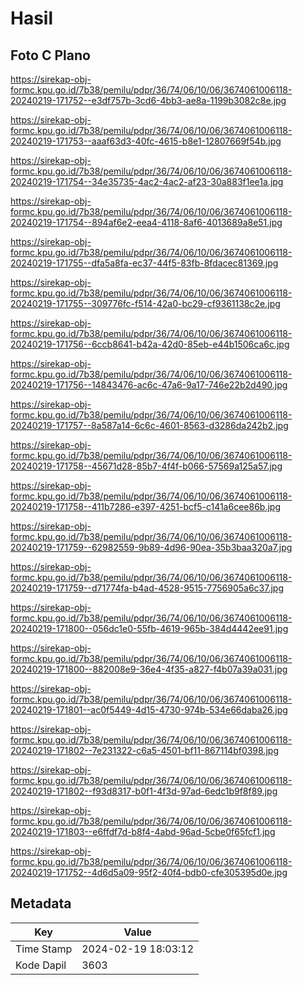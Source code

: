 # Hasil

## Foto C Plano

https://sirekap-obj-formc.kpu.go.id/7b38/pemilu/pdpr/36/74/06/10/06/3674061006118-20240219-171752--e3df757b-3cd6-4bb3-ae8a-1199b3082c8e.jpg

https://sirekap-obj-formc.kpu.go.id/7b38/pemilu/pdpr/36/74/06/10/06/3674061006118-20240219-171753--aaaf63d3-40fc-4615-b8e1-12807669f54b.jpg

https://sirekap-obj-formc.kpu.go.id/7b38/pemilu/pdpr/36/74/06/10/06/3674061006118-20240219-171754--34e35735-4ac2-4ac2-af23-30a883f1ee1a.jpg

https://sirekap-obj-formc.kpu.go.id/7b38/pemilu/pdpr/36/74/06/10/06/3674061006118-20240219-171754--894af6e2-eea4-4118-8af6-4013689a8e51.jpg

https://sirekap-obj-formc.kpu.go.id/7b38/pemilu/pdpr/36/74/06/10/06/3674061006118-20240219-171755--dfa5a8fa-ec37-44f5-83fb-8fdacec81369.jpg

https://sirekap-obj-formc.kpu.go.id/7b38/pemilu/pdpr/36/74/06/10/06/3674061006118-20240219-171755--309776fc-f514-42a0-bc29-cf9361138c2e.jpg

https://sirekap-obj-formc.kpu.go.id/7b38/pemilu/pdpr/36/74/06/10/06/3674061006118-20240219-171756--6ccb8641-b42a-42d0-85eb-e44b1506ca6c.jpg

https://sirekap-obj-formc.kpu.go.id/7b38/pemilu/pdpr/36/74/06/10/06/3674061006118-20240219-171756--14843476-ac6c-47a6-9a17-746e22b2d490.jpg

https://sirekap-obj-formc.kpu.go.id/7b38/pemilu/pdpr/36/74/06/10/06/3674061006118-20240219-171757--8a587a14-6c6c-4601-8563-d3286da242b2.jpg

https://sirekap-obj-formc.kpu.go.id/7b38/pemilu/pdpr/36/74/06/10/06/3674061006118-20240219-171758--45671d28-85b7-4f4f-b066-57569a125a57.jpg

https://sirekap-obj-formc.kpu.go.id/7b38/pemilu/pdpr/36/74/06/10/06/3674061006118-20240219-171758--411b7286-e397-4251-bcf5-c141a6cee86b.jpg

https://sirekap-obj-formc.kpu.go.id/7b38/pemilu/pdpr/36/74/06/10/06/3674061006118-20240219-171759--62982559-9b89-4d96-90ea-35b3baa320a7.jpg

https://sirekap-obj-formc.kpu.go.id/7b38/pemilu/pdpr/36/74/06/10/06/3674061006118-20240219-171759--d71774fa-b4ad-4528-9515-7756905a6c37.jpg

https://sirekap-obj-formc.kpu.go.id/7b38/pemilu/pdpr/36/74/06/10/06/3674061006118-20240219-171800--056dc1e0-55fb-4619-965b-384d4442ee91.jpg

https://sirekap-obj-formc.kpu.go.id/7b38/pemilu/pdpr/36/74/06/10/06/3674061006118-20240219-171800--882008e9-36e4-4f35-a827-f4b07a39a031.jpg

https://sirekap-obj-formc.kpu.go.id/7b38/pemilu/pdpr/36/74/06/10/06/3674061006118-20240219-171801--ac0f5449-4d15-4730-974b-534e66daba26.jpg

https://sirekap-obj-formc.kpu.go.id/7b38/pemilu/pdpr/36/74/06/10/06/3674061006118-20240219-171802--7e231322-c6a5-4501-bf11-867114bf0398.jpg

https://sirekap-obj-formc.kpu.go.id/7b38/pemilu/pdpr/36/74/06/10/06/3674061006118-20240219-171802--f93d8317-b0f1-4f3d-97ad-6edc1b9f8f89.jpg

https://sirekap-obj-formc.kpu.go.id/7b38/pemilu/pdpr/36/74/06/10/06/3674061006118-20240219-171803--e6ffdf7d-b8f4-4abd-96ad-5cbe0f65fcf1.jpg

https://sirekap-obj-formc.kpu.go.id/7b38/pemilu/pdpr/36/74/06/10/06/3674061006118-20240219-171752--4d6d5a09-95f2-40f4-bdb0-cfe305395d0e.jpg


## Metadata

| Key        | Value               |
| ---------- | ------------------- |
| Time Stamp | 2024-02-19 18:03:12 |
| Kode Dapil | 3603                |



